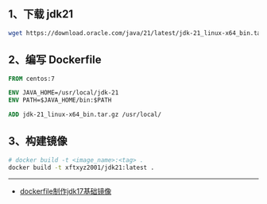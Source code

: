 ## 1、下载 jdk21

```bash
wget https://download.oracle.com/java/21/latest/jdk-21_linux-x64_bin.tar.gz
```

## 2、编写 Dockerfile

```Dockerfile
FROM centos:7

ENV JAVA_HOME=/usr/local/jdk-21
ENV PATH=$JAVA_HOME/bin:$PATH

ADD jdk-21_linux-x64_bin.tar.gz /usr/local/
```

## 3、构建镜像

```bash
# docker build -t <image_name>:<tag> .
docker build -t xftxyz2001/jdk21:latest .
```

---
- [dockerfile制作jdk17基础镜像](https://blog.csdn.net/guan3515/article/details/131982635)
